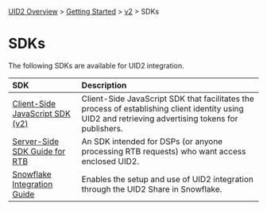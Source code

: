 [UID2 Overview](../../../README.md) > [Getting Started](../../README.md) > [v2](../summary-doc-v2.md) > SDKs

# SDKs

The following SDKs are available for UID2 integration. 

| SDK | Description |
| :--- | :--- |
| [Client-Side JavaScript SDK (v2)](client-side-identity.md) | Client-Side JavaScript SDK that facilitates the process of establishing client identity using UID2 and retrieving advertising tokens for publishers. |
| [Server-Side SDK Guide for RTB](dsp-client-v1-overview.md) | An SDK intended for DSPs (or anyone processing RTB requests) who want access enclosed UID2.|
| [Snowflake Integration Guide](snowflake_integration.md) | Enables the setup and use of UID2 integration through the UID2 Share in Snowflake. |
